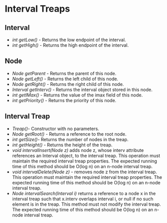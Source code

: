 # Interval Treaps


## Interval
* *int getLow()* - Returns the low endpoint of the interval.
* *int getHigh()* - Returns the high endpoint of the interval.

## Node
* *Node getParent* - Returns the parent of this node.
* *Node getLeft()* - Returns the left child of this node.
* *Node getRight()* - Returns the right child of this node.
* *Interval getInterv()* - Returns the interval object stored in this node.
* *int getIMax()* - Returns the value of the imax field of this node.
* *int getPriority()* - Returns the priority of this node.

## Interval Treap
* *Treap()*- Constructor with no parameters.
* *Node getRoot()* - Returns a reference to the root node.
* *int getSize()*- Returns the number of nodes in the treap.
* *int getHeight()* - Returns the height of the treap.
* *void intervalInsert(Node z)* adds node z, whose interv attribute references an
Interval object, to the interval treap. This operation must maintain the required interval
treap properties. The expected running time of this method should be O(log n) on an
n-node interval treap.
* *void intervalDelete(Node z)* - removes node z from the interval treap. This operation
must maintain the required interval treap properties. The expected running time of this
method should be O(log n) on an n-node interval treap.
* *Node intervalSearch(Interval i)* returns a reference to a node x in the interval
treap such that x.interv overlaps interval i, or null if no such element is in the treap.
This method must not modify the interval treap. The expected running time of this method
should be O(log n) on an n-node interval treap.





